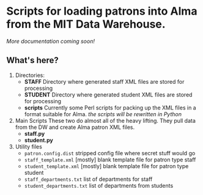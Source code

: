 # Scripts for loading patrons into Alma from the MIT Data Warehouse. 

*More documentation coming soon!*

## What's here?
1. Directories:
    - **STAFF** Directory where generated staff XML files are stored for processing
    - **STUDENT** Directory where generated student XML files are stored for processing
    - **scripts** Currently some Perl scripts for packing up the XML files in a format suitable for Alma. *the scripts will be rewritten in Python*
2. Main Scripts
    These two do almost all of the heavy lifting. They pull data from the DW and create Alma patron XML files.
    - **staff.py**
    - **student.py**
3. Utility files
    - `patron.config.dist`  stripped config file where secret stuff would go
    - `staff_template.xml`  [mostly] blank template file for patron type staff
    - `student_template.xml` [mostly] blank template file for patron type student
    - `staff_departments.txt` list of departments for staff
    - `student_departments.txt` list of departments from students

